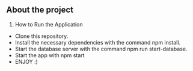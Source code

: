 ## About the project

1. How to Run the Application
 - Clone this repository.
 - Install the necessary dependencies with the command npm install.
 - Start the database server with the command npm run start-database.
 - Start the app with npm start
 - ENJOY :)


